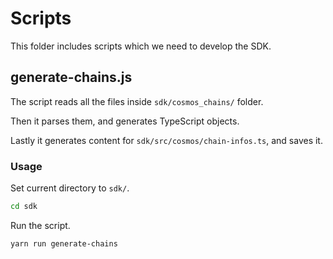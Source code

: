 # Scripts
This folder includes scripts which we need to develop the SDK.

## generate-chains.js
The script reads all the files inside `sdk/cosmos_chains/` folder.

Then it parses them, and generates TypeScript objects.

Lastly it generates content for `sdk/src/cosmos/chain-infos.ts`, and saves it.

### Usage
Set current directory to `sdk/`.
```sh
cd sdk
```
Run the script.
```sh
yarn run generate-chains
```